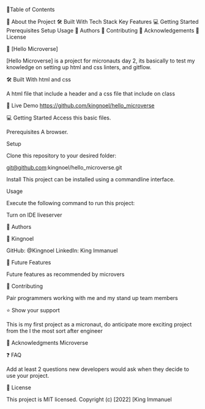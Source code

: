 📗Table of Contents

📖 About the Project
🛠 Built With
Tech Stack
Key Features
💻 Getting Started
Prerequisites
Setup
Usage
👥 Authors
🤝 Contributing
🙏 Acknowledgements
📝 License

📖 [Hello Microverse]


[Hello Microverse] is a project for micronauts day 2, its basically to test my knowledge on setting up html and css linters, and gitflow.

🛠 Built With
html and css



A html file that include a header and a css file that include on class

🚀 Live Demo
https://github.com/kingnoel/hello_microverse

💻 Getting Started
Access this basic files.

Prerequisites
A browser.

Setup

Clone this repository to your desired folder:

git@github.com:kingnoel/hello_microverse.git

Install
This project can be installed using a commandline interface.

Usage

Execute the following command to run this project:

Turn on IDE liveserver


👥 Authors

👤 Kingnoel

GitHub: @Kingnoel
LinkedIn: King Immanuel

🔭 Future Features

Future features as recommended by microvers

🤝 Contributing

Pair programmers working with me and my stand up team members

⭐️ Show your support

This is my first project as a micronaut, do anticipate more exciting project from the I the most sort after engineer

🙏 Acknowledgments
Microverse

❓ FAQ

Add at least 2 questions new developers would ask when they decide to use your project.

📝 License

This project is MIT licensed.
Copyright (c) [2022] [King Immanuel